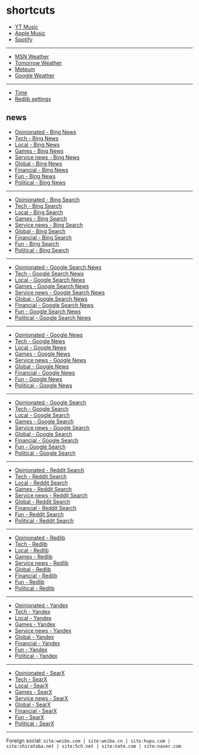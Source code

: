 # shortcuts

- [YT Music](https://music.youtube.com)
- [Apple Music](https://music.apple.com)
- [Spotify](https://open.spotify.com)

---

- [MSN Weather](https://www.msn.com/en-us/weather/maps/radar)
- [Tomorrow Weather](https://weather.tomorrow.io)
- [Meteum](https://meteum.ai/weather/search)
- [Google Weather](https://www.google.com/search?q=weather&udm=0&safe=off)

---

- [Time](https://time.is/?c=d3l1_3F_3j1_3Y1_3WXth2i2s.TAXfmrXc1Xo480Xz1Xa1Xb51ea29.4e4185.28571f.2d99db.abbd8.1bb85e.1c3b23Xw1Xv20240528Xh0Xi1XZ1XmXuXB1Xs0)
- [Redlib settings](https://redlib.catsarch.com/settings/restore/?theme=system&front_page=default&layout=card&wide=off&post_sort=top&comment_sort=top&show_nsfw=on&use_hls=off&hide_hls_notification=off&hide_awards=off&fixed_navbar=on&subscriptions=&filters=)

## news

- [Opinionated - Bing News](https://www.bing.com/news/search?q=%28best+game%29+OR+%28best+show%29+OR+%28best+movie%29+OR+%28improved+game%29+OR+%28improved+show%29+OR+%28improved+movie%29+OR+%28worst+game%29+OR+%28worst+show%29+OR+%28worst+movie%29+OR+%28disappointing+game%29+OR+%28disappointing+show%29+OR+%28disappointing+movie%29+OR+%22wired+com+review%22+OR+%22rtings+com%22+OR+%22techradar+com+reviews%22&qft=interval%3d"7")
- [Tech - Bing News](https://www.bing.com/news/search?q=msft+OR+aapl+OR+goog+OR+intc+OR+qcom+OR+%28reveal+stream%29+OR+%28reveal+livestream%29+OR+%28announcement+stream%29+OR+%28announcement+livestream%29&qft=interval%3d"7")
- [Local - Bing News](https://www.bing.com/news/search?q=%22newsinfo+inquirer+net%22+OR+%22news+abs-cbn+com+news%22+OR+%22philstar+com+nation%22+OR+%22gmanetwork+com+news+topstories%22+OR+%22sports+inquirer+net%22+OR+%22pop+inquirer+net%22&qft=interval%3d"7")
- [Games - Bing News](https://www.bing.com/news/search?qft=interval%3d"7"&q=genshin+OR+valorant+OR+%28wuthering+waves%29+OR+overwatch+OR+splitgate+OR+%28sonic+hedgehog%29+OR+%22sonic+team%22+OR+%22call+of+duty%22+OR+%28cod+game%29)
- [Service news - Bing News](https://www.bing.com/news/search?qft=interval%3d"7"&q=(pc%20game%20pass)%20OR%20(game%20pass%20pc)%20OR%20(pc%20gamepass)%20OR%20(gamepass%20pc)%20OR%20windscribe%20OR%20%22youtube%20music%22%20OR%20firefox%20OR%20mozilla%20OR%20starlink%20OR%20(poe%20ai)%20OR%20ios%20OR%20%22windows%2011%22%20OR%20%22windows%2010%22)
- [Global - Bing News](https://www.bing.com/news/search?q=%22newsnationnow+com+world%22+OR+%22wsj+com+world%22+OR+%22france24+com+en+live-news%22+OR+%22csmonitor+com+world%22+OR+%22reuters+com+world%22&qft=interval%3d"7")
- [Financial - Bing News](https://www.bing.com/news/search?q=(msft+OR+aapl+OR+goog+OR+qcom+OR+ttwo+OR+intl+OR+amd+OR+arm)+("benzinga+com"+OR+"investing+com+news"+OR+"finance+yahoo+com+news"+OR+"tradingview+com+news")&qft=interval%3d"7")
- [Fun - Bing News](https://www.bing.com/news/search?qft=interval%3d"7"&q=%22caranddriver+com+news%22+OR+%22roadandtrack+com+news%22+OR+%22jalopnik+com%22+OR+%22topgear+com+ph+news%22+OR+%22soranews24+com%22+OR+%22hollywoodreporter+com+business%22+OR+%22variety+com+2024+digital%22+OR+%22variety+com+2024+biz%22)
- [Political - Bing News](https://www.bing.com/news/search?qft=interval%3d"7"&q=%28election+OR+politics+OR+nominee+OR+candidate+OR+poll+OR+debate+OR+protest%29+%28%22newsnationnow+com%22+OR+%22wsj+com%22+OR+%22france24+com+en%22+OR+%22csmonitor+com%22+OR+%22reuters+com%22+OR+%22abs-cbn+com%22+OR+%22gmanetwork+com%22+OR+%22inquirer+net%22+OR+%22benzinga+com%22+OR+%22investing+com%22+OR+%22finance+yahoo+com%22%29)
<!-- Format: - [*queryTitle* - Bing News](https://www.bing.com/news/search?qft=interval%3d"7"&q=[query]) -->

---

- [Opinionated - Bing Search](https://www.bing.com/search?q=%28best+game%29+OR+%28best+show%29+OR+%28best+movie%29+OR+%28improved+game%29+OR+%28improved+show%29+OR+%28improved+movie%29+OR+%28worst+game%29+OR+%28worst+show%29+OR+%28worst+movie%29+OR+%28disappointing+game%29+OR+%28disappointing+show%29+OR+%28disappointing+movie%29+OR+%22wired+com+review%22+OR+%22rtings+com%22+OR+%22techradar+com+reviews%22&filters=ex1%3a%22ez1%22&mkt=en-US&setlang=en-us)
- [Tech - Bing Search](https://www.bing.com/search?q=msft+OR+aapl+OR+goog+OR+intc+OR+qcom+OR+%28reveal+stream%29+OR+%28reveal+livestream%29+OR+%28announcement+stream%29+OR+%28announcement+livestream%29&filters=ex1%3a%22ez1%22&mkt=en-US&setlang=en-us)
- [Local - Bing Search](https://www.bing.com/search?q=%22newsinfo+inquirer+net%22+OR+%22news+abs-cbn+com+news%22+OR+%22philstar+com+nation%22+OR+%22gmanetwork+com+news+topstories%22+OR+%22sports+inquirer+net%22+OR+%22pop+inquirer+net%22&filters=ex1%3a%22ez1%22&mkt=en-US&setlang=en-us)
- [Games - Bing Search](https://www.bing.com/search?filters=ex1%3a%22ez1%22&mkt=en-US&setlang=en-us&q=genshin+OR+valorant+OR+%28wuthering+waves%29+OR+overwatch+OR+splitgate+OR+%28sonic+hedgehog%29+OR+%22sonic+team%22+OR+%22call+of+duty%22+OR+%28cod+game%29)
- [Service news - Bing Search](https://www.bing.com/search?filters=ex1%3a%22ez1%22&mkt=en-US&setlang=en-us&q=(pc%20game%20pass)%20OR%20(game%20pass%20pc)%20OR%20(pc%20gamepass)%20OR%20(gamepass%20pc)%20OR%20windscribe%20OR%20%22youtube%20music%22%20OR%20firefox%20OR%20mozilla%20OR%20starlink%20OR%20(poe%20ai)%20OR%20ios%20OR%20%22windows%2011%22%20OR%20%22windows%2010%22)
- [Global - Bing Search](https://www.bing.com/search?q=%22newsnationnow+com+world%22+OR+%22wsj+com+world%22+OR+%22france24+com+en+live-news%22+OR+%22csmonitor+com+world%22+OR+%22reuters+com+world%22&filters=ex1%3a%22ez1%22&mkt=en-US&setlang=en-us)
- [Financial - Bing Search](https://www.bing.com/search?q=(msft+OR+aapl+OR+goog+OR+qcom+OR+ttwo+OR+intl+OR+amd+OR+arm)+("benzinga+com"+OR+"investing+com+news"+OR+"finance+yahoo+com+news"+OR+"tradingview+com+news")&filters=ex1%3a%22ez1%22&mkt=en-US&setlang=en-us)
- [Fun - Bing Search](https://www.bing.com/search?filters=ex1%3a%22ez1%22&mkt=en-US&setlang=en-us&q=%22caranddriver+com+news%22+OR+%22roadandtrack+com+news%22+OR+%22jalopnik+com%22+OR+%22topgear+com+ph+news%22+OR+%22soranews24+com%22+OR+%22hollywoodreporter+com+business%22+OR+%22variety+com+2024+digital%22+OR+%22variety+com+2024+biz%22)
- [Political - Bing Search](https://www.bing.com/search?filters=ex1%3a%22ez1%22&mkt=en-US&setlang=en-us&q=%28election+OR+politics+OR+nominee+OR+candidate+OR+poll+OR+debate+OR+protest%29+%28%22newsnationnow+com%22+OR+%22wsj+com%22+OR+%22france24+com+en%22+OR+%22csmonitor+com%22+OR+%22reuters+com%22+OR+%22abs-cbn+com%22+OR+%22gmanetwork+com%22+OR+%22inquirer+net%22+OR+%22benzinga+com%22+OR+%22investing+com%22+OR+%22finance+yahoo+com%22%29)
<!-- Format: - [*queryTitle* - Bing Search](https://www.bing.com/search?filters=ex1%3a%22ez1%22&mkt=en-US&setlang=en-us&q=[query]) -->

---

- [Opinionated - Google Search News](https://www.google.com/search?safe=off&tbs=qdr:d&tbm=nws&nfpr=1&q=%28best+game%29+OR+%28best+show%29+OR+%28best+movie%29+OR+%28improved+game%29+OR+%28improved+show%29+OR+%28improved+movie%29+OR+%28worst+game%29+OR+%28worst+show%29+OR+%28worst+movie%29+OR+%28disappointing+game%29+OR+%28disappointing+show%29+OR+%28disappointing+movie%29+OR+%22wired+com+review%22+OR+%22rtings+com%22+OR+%22techradar+com+reviews%22)
- [Tech - Google Search News](https://www.google.com/search?safe=off&tbs=qdr:d&tbm=nws&nfpr=1&lr=lang_en&q=msft+OR+aapl+OR+goog+OR+intc+OR+qcom+OR+%28reveal+stream%29+OR+%28reveal+livestream%29+OR+%28announcement+stream%29+OR+%28announcement+livestream%29)
- [Local - Google Search News](https://www.google.com/search?safe=off&tbs=qdr:d&tbm=nws&nfpr=1&q=%22newsinfo+inquirer+net%22+OR+%22news+abs-cbn+com+news%22+OR+%22philstar+com+nation%22+OR+%22gmanetwork+com+news+topstories%22+OR+%22sports+inquirer+net%22+OR+%22pop+inquirer+net%22)
- [Games - Google Search News](https://www.google.com/search?safe=off&tbs=qdr:d&tbm=nws&nfpr=1&lr=lang_en&q=genshin+OR+valorant+OR+%28wuthering+waves%29+OR+overwatch+OR+splitgate+OR+%28sonic+hedgehog%29+OR+%22sonic+team%22+OR+%22call+of+duty%22+OR+%28cod+game%29)
- [Service news - Google Search News](https://www.google.com/search?safe=off&tbs=qdr:d&tbm=nws&nfpr=1&lr=lang_en&q=(pc%20game%20pass)%20OR%20(game%20pass%20pc)%20OR%20(pc%20gamepass)%20OR%20(gamepass%20pc)%20OR%20windscribe%20OR%20%22youtube%20music%22%20OR%20firefox%20OR%20mozilla%20OR%20starlink%20OR%20(poe%20ai)%20OR%20ios%20OR%20%22windows%2011%22%20OR%20%22windows%2010%22)
- [Global - Google Search News](https://www.google.com/search?safe=off&tbs=qdr:d&tbm=nws&nfpr=1&q=%22newsnationnow+com+world%22+OR+%22wsj+com+world%22+OR+%22france24+com+en+live-news%22+OR+%22csmonitor+com+world%22+OR+%22reuters+com+world%22)
- [Financial - Google Search News](https://www.google.com/search?safe=off&tbs=qdr:d&tbm=nws&nfpr=1&q=(msft+OR+aapl+OR+goog+OR+qcom+OR+ttwo+OR+intl+OR+amd+OR+arm)+("benzinga+com"+OR+"investing+com+news"+OR+"finance+yahoo+com+news"+OR+"tradingview+com+news"))
- [Fun - Google Search News](https://www.google.com/search?safe=off&tbs=qdr:d&tbm=nws&nfpr=1&q=%22caranddriver+com+news%22+OR+%22roadandtrack+com+news%22+OR+%22jalopnik+com%22+OR+%22topgear+com+ph+news%22+OR+%22soranews24+com%22+OR+%22hollywoodreporter+com+business%22+OR+%22variety+com+2024+digital%22+OR+%22variety+com+2024+biz%22)
- [Political - Google Search News](https://www.google.com/search?safe=off&tbs=qdr:d&tbm=nws&nfpr=1&q=%28election+OR+politics+OR+nominee+OR+candidate+OR+poll+OR+debate+OR+protest%29+%28%22newsnationnow+com%22+OR+%22wsj+com%22+OR+%22france24+com+en%22+OR+%22csmonitor+com%22+OR+%22reuters+com%22+OR+%22abs-cbn+com%22+OR+%22gmanetwork+com%22+OR+%22inquirer+net%22+OR+%22benzinga+com%22+OR+%22investing+com%22+OR+%22finance+yahoo+com%22%29)
<!-- Format: - [*queryTitle* - Google Search News](https://www.google.com/search?safe=off&tbs=qdr:d&tbm=nws&nfpr=1&lr=lang_en&q=[query]) -->

---

- [Opinionated - Google News](https://news.google.com/search?q=when%3A1d%20%28best+game%29+OR+%28best+show%29+OR+%28best+movie%29+OR+%28improved+game%29+OR+%28improved+show%29+OR+%28improved+movie%29+OR+%28worst+game%29+OR+%28worst+show%29+OR+%28worst+movie%29+OR+%28disappointing+game%29+OR+%28disappointing+show%29+OR+%28disappointing+movie%29+OR+%22wired+com+review%22+OR+%22rtings+com%22+OR+%22techradar+com+reviews%22)
- [Tech - Google News](https://news.google.com/search?q=when%3A1d%20msft+OR+aapl+OR+goog+OR+intc+OR+qcom+OR+%28reveal+stream%29+OR+%28reveal+livestream%29+OR+%28announcement+stream%29+OR+%28announcement+livestream%29)
- [Local - Google News](https://news.google.com/search?q=when%3A1d%20%22newsinfo+inquirer+net%22+OR+%22news+abs-cbn+com+news%22+OR+%22philstar+com+nation%22+OR+%22gmanetwork+com+news+topstories%22+OR+%22sports+inquirer+net%22+OR+%22pop+inquirer+net%22)
- [Games - Google News](https://news.google.com/search?q=when%3A1d%20genshin+OR+valorant+OR+%28wuthering+waves%29+OR+overwatch+OR+splitgate+OR+%28sonic+hedgehog%29+OR+%22sonic+team%22+OR+%22call+of+duty%22+OR+%28cod+game%29)
- [Service news - Google News](https://news.google.com/search?q=when%3A1d%20(pc%20game%20pass)%20OR%20(game%20pass%20pc)%20OR%20(pc%20gamepass)%20OR%20(gamepass%20pc)%20OR%20windscribe%20OR%20%22youtube%20music%22%20OR%20firefox%20OR%20mozilla%20OR%20starlink%20OR%20(poe%20ai)%20OR%20ios%20OR%20%22windows%2011%22%20OR%20%22windows%2010%22)
- [Global - Google News](https://news.google.com/search?q=when%3A1d%20%22newsnationnow+com+world%22+OR+%22wsj+com+world%22+OR+%22france24+com+en+live-news%22+OR+%22csmonitor+com+world%22+OR+%22reuters+com+world%22)
- [Financial - Google News](https://news.google.com/search?q=when%3A1d%20(msft+OR+aapl+OR+goog+OR+qcom+OR+ttwo+OR+intl+OR+amd+OR+arm)+("benzinga+com"+OR+"investing+com+news"+OR+"finance+yahoo+com+news"+OR+"tradingview+com+news"))
- [Fun - Google News](https://news.google.com/search?q=when%3A1d%20%22caranddriver+com+news%22+OR+%22roadandtrack+com+news%22+OR+%22jalopnik+com%22+OR+%22topgear+com+ph+news%22+OR+%22soranews24+com%22+OR+%22hollywoodreporter+com+business%22+OR+%22variety+com+2024+digital%22+OR+%22variety+com+2024+biz%22)
- [Political - Google News](https://news.google.com/search?q=when%3A1d%20%28election+OR+politics+OR+nominee+OR+candidate+OR+poll+OR+debate+OR+protest%29+%28%22newsnationnow+com%22+OR+%22wsj+com%22+OR+%22france24+com+en%22+OR+%22csmonitor+com%22+OR+%22reuters+com%22+OR+%22abs-cbn+com%22+OR+%22gmanetwork+com%22+OR+%22inquirer+net%22+OR+%22benzinga+com%22+OR+%22investing+com%22+OR+%22finance+yahoo+com%22%29)
<!-- Format: - [*queryTitle* - Google News](https://news.google.com/search?q=when%3A1d%20[query]) -->

---

- [Opinionated - Google Search](https://www.google.com/search?tbs=qdr:d&safe=off&filter=0&nfpr=1&start=10&q=%28best+game%29+OR+%28best+show%29+OR+%28best+movie%29+OR+%28improved+game%29+OR+%28improved+show%29+OR+%28improved+movie%29+OR+%28worst+game%29+OR+%28worst+show%29+OR+%28worst+movie%29+OR+%28disappointing+game%29+OR+%28disappointing+show%29+OR+%28disappointing+movie%29+OR+%22wired+com+review%22+OR+%22rtings+com%22+OR+%22techradar+com+reviews%22)
- [Tech - Google Search](https://www.google.com/search?tbs=qdr:d&safe=off&filter=0&nfpr=1&start=10&lr=lang_en&q=msft+OR+aapl+OR+goog+OR+intc+OR+qcom+OR+%28reveal+stream%29+OR+%28reveal+livestream%29+OR+%28announcement+stream%29+OR+%28announcement+livestream%29)
- [Local - Google Search](https://www.google.com/search?tbs=qdr:d&safe=off&filter=0&nfpr=1&start=10&lr=lang_en&q=%22newsinfo+inquirer+net%22+OR+%22news+abs-cbn+com+news%22+OR+%22philstar+com+nation%22+OR+%22gmanetwork+com+news+topstories%22+OR+%22sports+inquirer+net%22+OR+%22pop+inquirer+net%22)
- [Games - Google Search](https://www.google.com/search?tbs=qdr:d&safe=off&filter=0&nfpr=1&start=10&lr=lang_en&q=genshin+OR+valorant+OR+%28wuthering+waves%29+OR+overwatch+OR+splitgate+OR+%28sonic+hedgehog%29+OR+%22sonic+team%22+OR+%22call+of+duty%22+OR+%28cod+game%29)
- [Service news - Google Search](https://www.google.com/search?tbs=qdr:d&safe=off&filter=0&nfpr=1&start=10&q=(pc%20game%20pass)%20OR%20(game%20pass%20pc)%20OR%20(pc%20gamepass)%20OR%20(gamepass%20pc)%20OR%20windscribe%20OR%20%22youtube%20music%22%20OR%20firefox%20OR%20mozilla%20OR%20starlink%20OR%20(poe%20ai)%20OR%20ios%20OR%20%22windows%2011%22%20OR%20%22windows%2010%22)
- [Global - Google Search](https://www.google.com/search?tbs=qdr:d&safe=off&filter=0&nfpr=1&start=10&lr=lang_en&q=%22newsnationnow+com+world%22+OR+%22wsj+com+world%22+OR+%22france24+com+en+live-news%22+OR+%22csmonitor+com+world%22+OR+%22reuters+com+world%22)
- [Financial - Google Search](https://www.google.com/search?tbs=qdr:d&safe=off&filter=0&nfpr=1&start=10&q=(msft+OR+aapl+OR+goog+OR+qcom+OR+ttwo+OR+intl+OR+amd+OR+arm)+("benzinga+com"+OR+"investing+com+news"+OR+"finance+yahoo+com+news"+OR+"tradingview+com+news"))
- [Fun - Google Search](https://www.google.com/search?tbs=qdr:d&safe=off&filter=0&nfpr=1&start=10&q=%22caranddriver+com+news%22+OR+%22roadandtrack+com+news%22+OR+%22jalopnik+com%22+OR+%22topgear+com+ph+news%22+OR+%22soranews24+com%22+OR+%22hollywoodreporter+com+business%22+OR+%22variety+com+2024+digital%22+OR+%22variety+com+2024+biz%22)
- [Political - Google Search](https://www.google.com/search?tbs=qdr:d&safe=off&filter=0&nfpr=1&start=10&q=%28election+OR+politics+OR+nominee+OR+candidate+OR+poll+OR+debate+OR+protest%29+%28%22newsnationnow+com%22+OR+%22wsj+com%22+OR+%22france24+com+en%22+OR+%22csmonitor+com%22+OR+%22reuters+com%22+OR+%22abs-cbn+com%22+OR+%22gmanetwork+com%22+OR+%22inquirer+net%22+OR+%22benzinga+com%22+OR+%22investing+com%22+OR+%22finance+yahoo+com%22%29)
<!-- Format: - [*queryTitle* - Google Search](https://www.google.com/search?tbs=qdr:d&safe=off&filter=0&nfpr=1&start=10&lr=lang_en&q=[query]) -->

---

- [Opinionated - Reddit Search](https://www.reddit.com/search/?sort=top&t=day&q=%28best+game%29+OR+%28best+show%29+OR+%28best+movie%29+OR+%28improved+game%29+OR+%28improved+show%29+OR+%28improved+movie%29+OR+%28worst+game%29+OR+%28worst+show%29+OR+%28worst+movie%29+OR+%28disappointing+game%29+OR+%28disappointing+show%29+OR+%28disappointing+movie%29+OR+%22wired+com+review%22+OR+%22rtings+com%22+OR+%22techradar+com+reviews%22)
- [Tech - Reddit Search](https://www.reddit.com/search/?sort=top&t=day&q=msft+OR+aapl+OR+goog+OR+intc+OR+qcom+OR+%28reveal+stream%29+OR+%28reveal+livestream%29+OR+%28announcement+stream%29+OR+%28announcement+livestream%29)
- [Local - Reddit Search](https://www.reddit.com/search/?sort=top&t=day&q=%22newsinfo+inquirer+net%22+OR+%22news+abs-cbn+com+news%22+OR+%22philstar+com+nation%22+OR+%22gmanetwork+com+news+topstories%22+OR+%22sports+inquirer+net%22+OR+%22pop+inquirer+net%22)
- [Games - Reddit Search](https://www.reddit.com/search/?sort=top&t=day&q=genshin+OR+valorant+OR+%28wuthering+waves%29+OR+overwatch+OR+splitgate+OR+%28sonic+hedgehog%29+OR+%22sonic+team%22+OR+%22call+of+duty%22+OR+%28cod+game%29)
- [Service news - Reddit Search](https://www.reddit.com/search/?sort=top&t=day&q=(pc%20game%20pass)%20OR%20(game%20pass%20pc)%20OR%20(pc%20gamepass)%20OR%20(gamepass%20pc)%20OR%20windscribe%20OR%20%22youtube%20music%22%20OR%20firefox%20OR%20mozilla%20OR%20starlink%20OR%20(poe%20ai)%20OR%20ios%20OR%20%22windows%2011%22%20OR%20%22windows%2010%22)
- [Global - Reddit Search](https://www.reddit.com/search/?sort=top&t=day&q=%22newsnationnow+com+world%22+OR+%22wsj+com+world%22+OR+%22france24+com+en+live-news%22+OR+%22csmonitor+com+world%22+OR+%22reuters+com+world%22)
- [Financial - Reddit Search](https://www.reddit.com/search/?sort=top&t=day&q=(msft+OR+aapl+OR+goog+OR+qcom+OR+ttwo+OR+intl+OR+amd+OR+arm)+("benzinga+com"+OR+"investing+com+news"+OR+"finance+yahoo+com+news"+OR+"tradingview+com+news"))
- [Fun - Reddit Search](https://www.reddit.com/search/?sort=top&t=day&q=%22caranddriver+com+news%22+OR+%22roadandtrack+com+news%22+OR+%22jalopnik+com%22+OR+%22topgear+com+ph+news%22+OR+%22soranews24+com%22+OR+%22hollywoodreporter+com+business%22+OR+%22variety+com+2024+digital%22+OR+%22variety+com+2024+biz%22)
- [Political - Reddit Search](https://www.reddit.com/search/?sort=top&t=day&q=%28election+OR+politics+OR+nominee+OR+candidate+OR+poll+OR+debate+OR+protest%29+%28%22newsnationnow+com%22+OR+%22wsj+com%22+OR+%22france24+com+en%22+OR+%22csmonitor+com%22+OR+%22reuters+com%22+OR+%22abs-cbn+com%22+OR+%22gmanetwork+com%22+OR+%22inquirer+net%22+OR+%22benzinga+com%22+OR+%22investing+com%22+OR+%22finance+yahoo+com%22%29)
<!-- Format: - [*queryTitle* - Reddit Search](https://www.reddit.com/search/?sort=top&t=day&q=[query]) -->

---

- [Opinionated - Redlib](https://redlib.catsarch.com/search?sort=top&t=day&after=t3_1fm1wdq&q=%28best+game%29+OR+%28best+show%29+OR+%28best+movie%29+OR+%28improved+game%29+OR+%28improved+show%29+OR+%28improved+movie%29+OR+%28worst+game%29+OR+%28worst+show%29+OR+%28worst+movie%29+OR+%28disappointing+game%29+OR+%28disappointing+show%29+OR+%28disappointing+movie%29+OR+%22wired+com+review%22+OR+%22rtings+com%22+OR+%22techradar+com+reviews%22)
- [Tech - Redlib](https://redlib.catsarch.com/search?sort=top&t=day&after=t3_1fm1wdq&q=msft+OR+aapl+OR+goog+OR+intc+OR+qcom+OR+%28reveal+stream%29+OR+%28reveal+livestream%29+OR+%28announcement+stream%29+OR+%28announcement+livestream%29)
- [Local - Redlib](https://redlib.catsarch.com/search?sort=top&t=day&after=t3_1fm1wdq&q=%22newsinfo+inquirer+net%22+OR+%22news+abs-cbn+com+news%22+OR+%22philstar+com+nation%22+OR+%22gmanetwork+com+news+topstories%22+OR+%22sports+inquirer+net%22+OR+%22pop+inquirer+net%22)
- [Games - Redlib](https://redlib.catsarch.com/search?sort=top&t=day&after=t3_1fm1wdq&q=genshin+OR+valorant+OR+%28wuthering+waves%29+OR+overwatch+OR+splitgate+OR+%28sonic+hedgehog%29+OR+%22sonic+team%22+OR+%22call+of+duty%22+OR+%28cod+game%29)
- [Service news - Redlib](https://redlib.catsarch.com/search?sort=top&t=day&after=t3_1fm1wdq&q=(pc%20game%20pass)%20OR%20(game%20pass%20pc)%20OR%20(pc%20gamepass)%20OR%20(gamepass%20pc)%20OR%20windscribe%20OR%20%22youtube%20music%22%20OR%20firefox%20OR%20mozilla%20OR%20starlink%20OR%20(poe%20ai)%20OR%20ios%20OR%20%22windows%2011%22%20OR%20%22windows%2010%22)
- [Global - Redlib](https://redlib.catsarch.com/search?sort=top&t=day&after=t3_1fm1wdq&q=%22newsnationnow+com+world%22+OR+%22wsj+com+world%22+OR+%22france24+com+en+live-news%22+OR+%22csmonitor+com+world%22+OR+%22reuters+com+world%22)
- [Financial - Redlib](https://redlib.catsarch.com/search?sort=top&t=day&after=t3_1fm1wdq&q=(msft+OR+aapl+OR+goog+OR+qcom+OR+ttwo+OR+intl+OR+amd+OR+arm)+("benzinga+com"+OR+"investing+com+news"+OR+"finance+yahoo+com+news"+OR+"tradingview+com+news"))
- [Fun - Redlib](https://redlib.catsarch.com/search?sort=top&t=day&after=t3_1fm1wdq&q=%22caranddriver+com+news%22+OR+%22roadandtrack+com+news%22+OR+%22jalopnik+com%22+OR+%22topgear+com+ph+news%22+OR+%22soranews24+com%22+OR+%22hollywoodreporter+com+business%22+OR+%22variety+com+2024+digital%22+OR+%22variety+com+2024+biz%22)
- [Political - Redlib](https://redlib.catsarch.com/search?sort=top&t=day&after=t3_1fm1wdq&q=%28election+OR+politics+OR+nominee+OR+candidate+OR+poll+OR+debate+OR+protest%29+%28%22newsnationnow+com%22+OR+%22wsj+com%22+OR+%22france24+com+en%22+OR+%22csmonitor+com%22+OR+%22reuters+com%22+OR+%22abs-cbn+com%22+OR+%22gmanetwork+com%22+OR+%22inquirer+net%22+OR+%22benzinga+com%22+OR+%22investing+com%22+OR+%22finance+yahoo+com%22%29)
<!-- Format: - [*queryTitle* - Redlib](https://redlib.catsarch.com/search?sort=top&t=day&after=t3_1fm1wdq&q=[query]) -->

---

- [Opinionated - Yandex](https://yandex.com/search/?text=%28best+game%29+OR+%28best+show%29+OR+%28best+movie%29+OR+%28improved+game%29+OR+%28improved+show%29+OR+%28improved+movie%29+OR+%28worst+game%29+OR+%28worst+show%29+OR+%28worst+movie%29+OR+%28disappointing+game%29+OR+%28disappointing+show%29+OR+%28disappointing+movie%29+OR+%22wired+com+review%22+OR+%22rtings+com%22+OR+%22techradar+com+reviews%22&within=77&noreask=1)
- [Tech - Yandex](https://yandex.com/search/?text=msft+OR+aapl+OR+goog+OR+intc+OR+qcom+OR+%28reveal+stream%29+OR+%28reveal+livestream%29+OR+%28announcement+stream%29+OR+%28announcement+livestream%29&within=77&noreask=1)
- [Local - Yandex](https://yandex.com/search/?text=%22newsinfo+inquirer+net%22+OR+%22news+abs-cbn+com+news%22+OR+%22philstar+com+nation%22+OR+%22gmanetwork+com+news+topstories%22+OR+%22sports+inquirer+net%22+OR+%22pop+inquirer+net%22&within=77&noreask=1)
- [Games - Yandex](https://yandex.com/search/?within=77&noreask=1&text=genshin+OR+valorant+OR+%28wuthering+waves%29+OR+overwatch+OR+splitgate+OR+%28sonic+hedgehog%29+OR+%22sonic+team%22+OR+%22call+of+duty%22+OR+%28cod+game%29)
- [Service news - Yandex](https://yandex.com/search/?within=77&noreask=1&text=(pc%20game%20pass)%20OR%20(game%20pass%20pc)%20OR%20(pc%20gamepass)%20OR%20(gamepass%20pc)%20OR%20windscribe%20OR%20%22youtube%20music%22%20OR%20firefox%20OR%20mozilla%20OR%20starlink%20OR%20(poe%20ai)%20OR%20ios%20OR%20%22windows%2011%22%20OR%20%22windows%2010%22)
- [Global - Yandex](https://yandex.com/search/?text=%22newsnationnow+com+world%22+OR+%22wsj+com+world%22+OR+%22france24+com+en+live-news%22+OR+%22csmonitor+com+world%22+OR+%22reuters+com+world%22&within=77&noreask=1)
- [Financial - Yandex](https://yandex.com/search/?text=(msft+OR+aapl+OR+goog+OR+qcom+OR+ttwo+OR+intl+OR+amd+OR+arm)+("benzinga+com"+OR+"investing+com+news"+OR+"finance+yahoo+com+news"+OR+"tradingview+com+news")&within=77&noreask=1)
- [Fun - Yandex](https://yandex.com/search/?within=77&noreask=1&text=%22caranddriver+com+news%22+OR+%22roadandtrack+com+news%22+OR+%22jalopnik+com%22+OR+%22topgear+com+ph+news%22+OR+%22soranews24+com%22+OR+%22hollywoodreporter+com+business%22+OR+%22variety+com+2024+digital%22+OR+%22variety+com+2024+biz%22)
- [Political - Yandex](https://yandex.com/search/?within=77&noreask=1&text=%28election+OR+politics+OR+nominee+OR+candidate+OR+poll+OR+debate+OR+protest%29+%28%22newsnationnow+com%22+OR+%22wsj+com%22+OR+%22france24+com+en%22+OR+%22csmonitor+com%22+OR+%22reuters+com%22+OR+%22abs-cbn+com%22+OR+%22gmanetwork+com%22+OR+%22inquirer+net%22+OR+%22benzinga+com%22+OR+%22investing+com%22+OR+%22finance+yahoo+com%22%29)
<!-- Format: - [*queryTitle* - Yandex](https://yandex.com/search/?within=77&noreask=1&text=[query]) -->

---

- [Opinionated - SearX](https://searx.tiekoetter.com/search?language=en-US&time_range=day&safesearch=0&pageno=2&q=%28best+game%29+OR+%28best+show%29+OR+%28best+movie%29+OR+%28improved+game%29+OR+%28improved+show%29+OR+%28improved+movie%29+OR+%28worst+game%29+OR+%28worst+show%29+OR+%28worst+movie%29+OR+%28disappointing+game%29+OR+%28disappointing+show%29+OR+%28disappointing+movie%29+OR+%22wired+com+review%22+OR+%22rtings+com%22+OR+%22techradar+com+reviews%22)
- [Tech - SearX](https://searx.tiekoetter.com/search?language=en-US&time_range=day&safesearch=0&pageno=2&q=msft+OR+aapl+OR+goog+OR+intc+OR+qcom+OR+%28reveal+stream%29+OR+%28reveal+livestream%29+OR+%28announcement+stream%29+OR+%28announcement+livestream%29)
- [Local - SearX](https://searx.tiekoetter.com/search?language=en-US&time_range=day&safesearch=0&pageno=2&q=%22newsinfo+inquirer+net%22+OR+%22news+abs-cbn+com+news%22+OR+%22philstar+com+nation%22+OR+%22gmanetwork+com+news+topstories%22+OR+%22sports+inquirer+net%22+OR+%22pop+inquirer+net%22)
- [Games - SearX](https://searx.tiekoetter.com/search?language=en-US&time_range=day&safesearch=0&pageno=2&q=genshin+OR+valorant+OR+%28wuthering+waves%29+OR+overwatch+OR+splitgate+OR+%28sonic+hedgehog%29+OR+%22sonic+team%22+OR+%22call+of+duty%22+OR+%28cod+game%29)
- [Service news - SearX](https://searx.tiekoetter.com/search?language=en-US&time_range=day&safesearch=0&pageno=2&q=(pc%20game%20pass)%20OR%20(game%20pass%20pc)%20OR%20(pc%20gamepass)%20OR%20(gamepass%20pc)%20OR%20windscribe%20OR%20%22youtube%20music%22%20OR%20firefox%20OR%20mozilla%20OR%20starlink%20OR%20(poe%20ai)%20OR%20ios%20OR%20%22windows%2011%22%20OR%20%22windows%2010%22)
- [Global - SearX](https://searx.tiekoetter.com/search?language=en-US&time_range=day&safesearch=0&pageno=2&q=%22newsnationnow+com+world%22+OR+%22wsj+com+world%22+OR+%22france24+com+en+live-news%22+OR+%22csmonitor+com+world%22+OR+%22reuters+com+world%22)
- [Financial - SearX](https://searx.tiekoetter.com/search?language=en-US&time_range=day&safesearch=0&pageno=2&q=(msft+OR+aapl+OR+goog+OR+qcom+OR+ttwo+OR+intl+OR+amd+OR+arm)+("benzinga+com"+OR+"investing+com+news"+OR+"finance+yahoo+com+news"+OR+"tradingview+com+news"))
- [Fun - SearX](https://searx.tiekoetter.com/search?language=en-US&time_range=day&safesearch=0&pageno=2&q=%22caranddriver+com+news%22+OR+%22roadandtrack+com+news%22+OR+%22jalopnik+com%22+OR+%22topgear+com+ph+news%22+OR+%22soranews24+com%22+OR+%22hollywoodreporter+com+business%22+OR+%22variety+com+2024+digital%22+OR+%22variety+com+2024+biz%22)
- [Political - SearX](https://searx.tiekoetter.com/search?language=en-US&time_range=day&safesearch=0&pageno=2&q=%28election+OR+politics+OR+nominee+OR+candidate+OR+poll+OR+debate+OR+protest%29+%28%22newsnationnow+com%22+OR+%22wsj+com%22+OR+%22france24+com+en%22+OR+%22csmonitor+com%22+OR+%22reuters+com%22+OR+%22abs-cbn+com%22+OR+%22gmanetwork+com%22+OR+%22inquirer+net%22+OR+%22benzinga+com%22+OR+%22investing+com%22+OR+%22finance+yahoo+com%22%29)
<!-- Format: - [*queryTitle* - SearX](https://searx.tiekoetter.com/search?language=en-US&time_range=day&safesearch=0&pageno=2&q=[query]) -->

<!-- --- -->

<!-- - [*queryTitle* - Brave Search](https://search.brave.com/search?tf=pd&q=[query]) -->
<!-- - [*queryTitle* - swisscows.com](https://swisscows.com/en/web?freshness=Day&query[query]) -->
<!-- [*queryTitle* - Baidu](https://www.baidu.com/s?gpc=stf%3D1720245017%2C1720331417%7Cstftype%3D1&wd=[query]) -->
<!-- Format: - [*queryTitle* - You.com](https://you.com/search?q=[query]) -->
<!-- Format: - [*queryTitle* - DuckDuckGo](https://duckduckgo.com/?df=d&assist=true&q=[query]) -->
<!-- Format: - [*queryTitle* - Ecosia](https://www.ecosia.org/search?freshness=day&q=[query]) -->

<!-- --- -->

---

Foreign social: `site:weibo.com | site:weibo.cn | site:hupu.com | site:shirataba.net | site:5ch.net | site:nate.com | site:naver.com`
